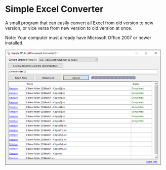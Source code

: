 # Simple Excel Converter
A small program that can easily convert all Excel from old version to new version, or vice versa from new version to old version at once.

Note: Your computer must already have Microsoft Office 2007 or newer installed.

![](https://raw.githubusercontent.com/adriancs2/SimpleExcelConverter/master/wiki/01.png)
